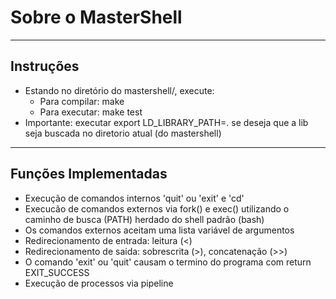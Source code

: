 # Sobre o MasterShell

---------------------------------------------------
 Instruções
---------------------------------------------------
- Estando no diretório do mastershell/, execute:
	- Para compilar: make
	- Para executar: make test
- Importante: executar export LD_LIBRARY_PATH=. se deseja que a lib seja buscada no diretorio atual (do mastershell)

---------------------------------------------------
 Funções Implementadas
---------------------------------------------------
- Execução de comandos internos 'quit' ou 'exit' e 'cd'
- Execucão de comandos externos via fork() e exec() utilizando o caminho de busca (PATH) herdado do shell padrão (bash)
- Os comandos externos aceitam uma lista variável de argumentos
- Redirecionamento de entrada: leitura (<)
- Redirecionamento de saida: sobrescrita (>), concatenação (>>)
- O comando 'exit' ou 'quit' causam o termino do programa com return EXIT_SUCCESS
- Execução de processos via pipeline
